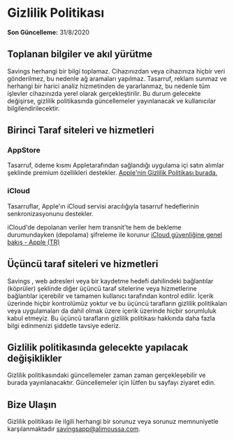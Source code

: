 # Gizlilik Politikası

**Son Güncelleme:**
31/8/2020

## Toplanan bilgiler ve akıl yürütme

Savings herhangi bir bilgi toplamaz. Cihazınızdan veya cihazınıza hiçbir veri gönderilmez, bu nedenle ağ aramaları yapılmaz. Tasarruf, reklam sunmaz ve herhangi bir harici analiz hizmetinden de yararlanmaz, bu nedenle tüm işlevler cihazınızda yerel olarak gerçekleştirilir. Bu durum gelecekte değişirse, gizlilik politikasında güncellemeler yayınlanacak ve kullanıcılar bilgilendirilecektir.

## Birinci Taraf siteleri ve hizmetleri

### AppStore

Tasarruf, ödeme kısmı Appletarafından sağlandığı uygulama içi satın alımlar şeklinde premium özellikleri destekler.
[Apple'nin Gizlilik Politikası burada.](https://www.apple.com/legal/privacy/en-ww/)

### iCloud

Tasarruflar, Apple'ın iCloud servisi aracılığıyla tasarruf hedeflerinin senkronizasyonunu destekler.

iCloud'de depolanan veriler hem transnit'te hem de bekleme durumundayken (depolama) şifreleme ile korunur
[iCloud güvenliğine genel bakış - Apple (TR)](https://support.apple.com/en-us/HT202303)

## Üçüncü taraf siteleri ve hizmetleri

Savings , web adresleri veya bir kaydetme hedefi dahilindeki bağlantılar (köprüler) şeklinde diğer üçüncü taraf sitelerine veya hizmetlerine bağlantılar içerebilir ve tamamen kullanıcı tarafından kontrol edilir. İçerik üzerinde hiçbir kontrolümüz yoktur ve bu üçüncü tarafların gizlilik politikaları veya uygulamaları da dahil olmak üzere içerik üzerinde hiçbir sorumluluk kabul etmeyiz. Bu üçüncü tarafların gizlilik politikası hakkında daha fazla bilgi edinmenizi şiddetle tavsiye ederiz.

## Gizlilik politikasında gelecekte yapılacak değişiklikler

Gizlilik politikasındaki güncellemeler zaman zaman gerçekleşebilir ve burada yayınlanacaktır. Güncellemeler için lütfen bu sayfayı ziyaret edin.

## Bize Ulaşın

Gizlilik politikası ile ilgili herhangi bir sorunuz veya sorunuz memnuniyetle karşılanmaktadır 
[savingsapp@alimoussa.com](mailto:savingsapp@alimoussa.com).